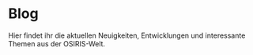 # Blog

Hier findet ihr die aktuellen Neuigkeiten, Entwicklungen und interessante Themen aus der OSIRIS-Welt.